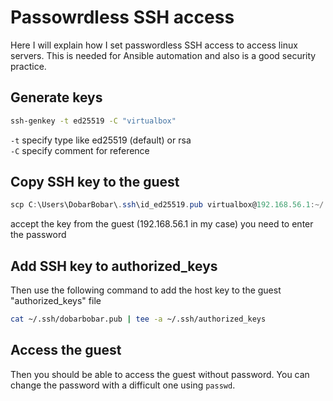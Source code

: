# Passowrdless SSH access

Here I will explain how I set passwordless SSH access to access linux servers.
This is needed for Ansible automation and also is a good security practice.

## Generate keys

```bash
ssh-genkey -t ed25519 -C "virtualbox" 
```

`-t` specify type like ed25519 (default) or rsa \
`-C` specify comment for reference

## Copy SSH key to the guest
```powershell
scp C:\Users\DobarBobar\.ssh\id_ed25519.pub virtualbox@192.168.56.1:~/.ssh/dobarbobar.pub
```
accept the key from the guest (192.168.56.1 in my case)
you need to enter the password

## Add SSH key to authorized_keys
Then use the following command to add the host key to the guest "authorized_keys" file

```bash
cat ~/.ssh/dobarbobar.pub | tee -a ~/.ssh/authorized_keys
```

## Access the guest
Then you should be able to access the guest without password.
You can change the password with a difficult one using `passwd`.
